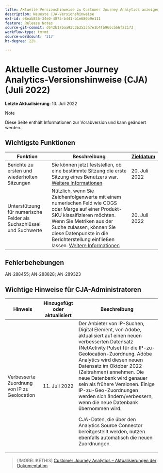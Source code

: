 ```yaml
---
title: Aktuelle Versionshinweise zu Customer Journey Analytics anzeigen
description: Neueste CJA-Versionshinweise
exl-id: e8eab856-34e0-4875-b441-b1e680b9e111
feature: Release Notes
source-git-commit: d642b17baa93c3b3533a7e1b4fb966cb66f22173
workflow-type: tm+mt
source-wordcount: '217'
ht-degree: 22%

---
```


# Aktuelle Customer Journey Analytics-Versionshinweise (CJA) (Juli 2022)

**Letzte Aktualisierung**: 13. Juli 2022

>[!NOTE]
>
>Diese Seite enthält Informationen zur Vorabversion und kann geändert werden.

## Wichtigste Funktionen

| Funktion | Beschreibung | [Zieldatum](/help/release-notes/releases.md) |
| ----------- | ---------- | ----- |
| Berichte zu ersten und wiederholten Sitzungen | Sie können jetzt feststellen, ob eine bestimmte Sitzung die erste Sitzung eines Benutzers war. [Weitere Informationen](https://experienceleague.adobe.com/docs/analytics-platform/using/cja-dataviews/data-views-usecases.html?lang=en#new-repeat) | 20. Juli 2022 |
| Unterstützung für numerische Felder als Suchschlüssel und Suchwerte | Nützlich, wenn Sie Zeichenfolgenwerte mit einem numerischen Feld wie COGS oder Marge auf einer Produkt-SKU klassifizieren möchten. Wenn Sie Metriken aus der Suche zulassen, können Sie diese Datenpunkte in die Berichterstellung einfließen lassen. [Weitere Informationen](https://experienceleague.adobe.com/docs/analytics-platform/using/cja-connections/create-connection.html#numeric) | 20. Juli 2022 |

## Fehlerbehebungen

AN-288455; AN-288828; AN-289323

## Wichtige Hinweise für CJA-Administratoren

| Hinweis | Hinzugefügt oder aktualisiert | Beschreibung |
| --- | --- | --- |
| Verbesserte Zuordnung von IP zu Geolocation | 11. Juli 2022 | Der Anbieter von IP-Suchen, Digital Element, von Adobe, aktualisiert auf einen neuen verbesserten Datensatz (NetActivity Pulse) für die IP-zu-Geolocation-Zuordnung. Adobe Analytics wird diesen neuen Datensatz im Oktober 2022 (Zeitrahmen) annehmen. Die neue Datenbank wird genauer sein als frühere Versionen. Einige IP-zu-Geo-Zuordnungen werden sich ändern/verbessern, wenn die neue Datenbank übernommen wird.<p> CJA-Daten, die über den Analytics Source Connector bereitgestellt werden, nutzen ebenfalls automatisch die neuen Zuordnungen. |

>[!MORELIKETHIS]
>[Customer Journey Analytics – Aktualisierungen der Dokumentation](/help/release-notes/doc-changes.md)
